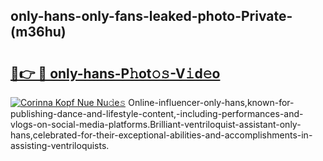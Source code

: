 ## only-hans-only-fans​-leaked-photo​-Private-(m36hu)


# <h2><a href="https://mediaupload.pro?title=only-hans&ref=git">🔗👉 🔴 only-hans-P𝚑ot𝚘𝚜-V𝚒d𝚎o</a></h2>

[![Corinna Kopf Nue Nu𝚍e𝚜](https://i.imgur.com/0qMVB7G.gif)](https://mediaupload.pro?title=only-hans&ref=git)
Online-influencer-only-hans,known-for-publishing-dance-and-lifestyle-content,-including-performances-and-vlogs-on-social-media-platforms.Brilliant-ventriloquist-assistant-only-hans,celebrated-for-their-exceptional-abilities-and-accomplishments-in-assisting-ventriloquists.  